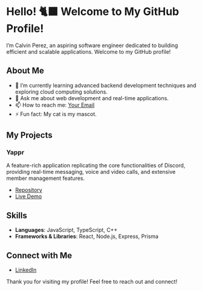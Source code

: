 # Hello! :black_cat: Welcome to My GitHub Profile!

I’m Calvin Perez, an aspiring software engineer dedicated to building efficient and scalable applications. Welcome to my GitHub profile!
## About Me

- 🌱 I’m currently learning advanced backend development techniques and exploring cloud computing solutions.
- 💬 Ask me about web development and real-time applications.
- 📫 How to reach me: [Your Email](mailto:calvinperez2003@gmail.com)
- ⚡ Fun fact: My cat is my mascot.

## My Projects

### Yappr
A feature-rich application replicating the core functionalities of Discord, providing real-time messaging, voice and video calls, and extensive member management features.
- [Repository](https://github.com/cperez1703/Yappr)
- [Live Demo](https://yappr-production.up.railway.app)

## Skills

- **Languages**: JavaScript, TypeScript, C++
- **Frameworks & Libraries**: React, Node.js, Express, Prisma

## Connect with Me

- [LinkedIn](https://www.linkedin.com/in/calvin-perez/)


Thank you for visiting my profile! Feel free to reach out and connect!
